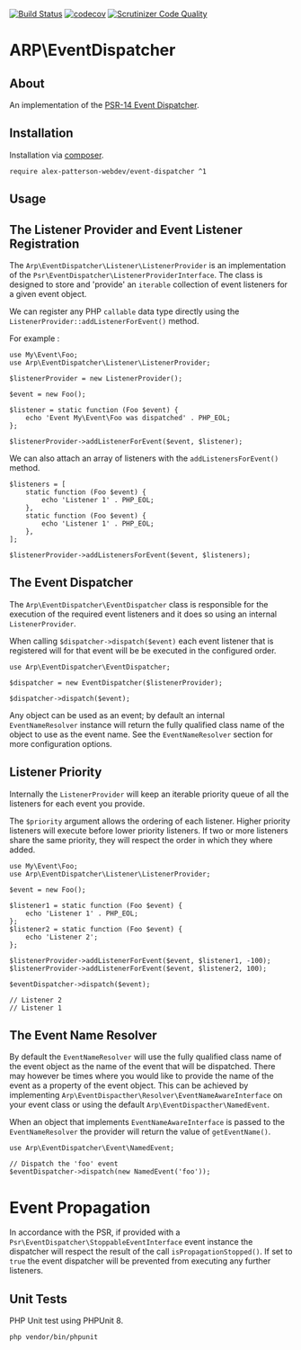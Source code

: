 [![Build Status](https://travis-ci.com/alex-patterson-webdev/event-dispatcher.svg?branch=master)](https://travis-ci.com/alex-patterson-webdev/event-dispatcher)
[![codecov](https://codecov.io/gh/alex-patterson-webdev/event-dispatcher/branch/master/graph/badge.svg)](https://codecov.io/gh/alex-patterson-webdev/event-dispatcher)
[![Scrutinizer Code Quality](https://scrutinizer-ci.com/g/alex-patterson-webdev/event-dispatcher/badges/quality-score.png?b=master)](https://scrutinizer-ci.com/g/alex-patterson-webdev/event-dispatcher/?branch=master)

# ARP\EventDispatcher

## About

An implementation of the [PSR-14 Event Dispatcher](https://www.php-fig.org/psr/psr-14/).

## Installation

Installation via [composer](https://getcomposer.org).

    require alex-patterson-webdev/event-dispatcher ^1
        
## Usage

## The Listener Provider and Event Listener Registration
 
The `Arp\EventDispatcher\Listener\ListenerProvider` is an implementation of the `Psr\EventDispatcher\ListenerProviderInterface`. 
The class is designed to store and 'provide' an `iterable` collection of event listeners for a given event object.
 
We can register any PHP `callable` data type directly using the `ListenerProvider::addListenerForEvent()` method. 

For example :
    
    use My\Event\Foo;
    use Arp\EventDispatcher\Listener\ListenerProvider;

    $listenerProvider = new ListenerProvider();

    $event = new Foo();
    
    $listener = static function (Foo $event) {
        echo 'Event My\Event\Foo was dispatched' . PHP_EOL;
    };
    
    $listenerProvider->addListenerForEvent($event, $listener);

We can also attach an array of listeners with the `addListenersForEvent()` method.
    
    $listeners = [
        static function (Foo $event) {
            echo 'Listener 1' . PHP_EOL;
        },
        static function (Foo $event) {
            echo 'Listener 1' . PHP_EOL;
        },
    ];
    
    $listenerProvider->addListenersForEvent($event, $listeners);

## The Event Dispatcher

The `Arp\EventDispatcher\EventDispatcher` class is responsible for the execution of the required event listeners and it does so using an internal `ListenerProvider`. 

When calling `$dispatcher->dispatch($event)` each event listener that is registered will for that event will be be executed in the configured order.

    use Arp\EventDispatcher\EventDispatcher;

    $dispatcher = new EventDispatcher($listenerProvider);
    
    $dispatcher->dispatch($event);

Any object can be used as an event; by default an internal `EventNameResolver` instance will return the fully qualified class name of the object to use as the event name. See 
the `EventNameResolver` section for more configuration options.

## Listener Priority
    
Internally the `ListenerProvider` will keep an iterable priority queue of all the listeners for each event you provide.

The `$priority` argument allows the ordering of each listener. Higher priority listeners will execute before lower priority listeners. 
If two or more listeners share the same priority, they will respect the order in which they where added.
    
    use My\Event\Foo;
    use Arp\EventDispatcher\Listener\ListenerProvider;

    $event = new Foo();
    
    $listener1 = static function (Foo $event) {
        echo 'Listener 1' . PHP_EOL;
    };
    $listener2 = static function (Foo $event) {
        echo 'Listener 2';
    };
    
    $listenerProvider->addListenerForEvent($event, $listener1, -100);
    $listenerProvider->addListenerForEvent($event, $listener2, 100);
    
    $eventDispatcher->dispatch($event);
    
    // Listener 2
    // Listener 1

## The Event Name Resolver
 
By default the `EventNameResolver` will use the fully qualified class name of the event object as the name of the event that will be dispatched. There may 
however be times where you would like to provide the name of the event as a property of the event object. This can be achieved
by implementing `Arp\EventDispacther\Resolver\EventNameAwareInterface` on your event class or using the default `Arp\EventDispacther\NamedEvent`.

When an object that implements `EventNameAwareInterface` is passed to the `EventNameResolver` the provider will return the value of `getEventName()`.

    use Arp\EventDispatcher\Event\NamedEvent;

    // Dispatch the 'foo' event
    $eventDispatcher->dispatch(new NamedEvent('foo'));
    
# Event Propagation

In accordance with the PSR, if provided with a `Psr\EventDispatcher\StoppableEventInterface` event instance the dispatcher will respect the 
 result of the call `isPropagationStopped()`. If set to `true` the event dispatcher will be prevented from executing any further listeners.

## Unit Tests

PHP Unit test using PHPUnit 8.

    php vendor/bin/phpunit
